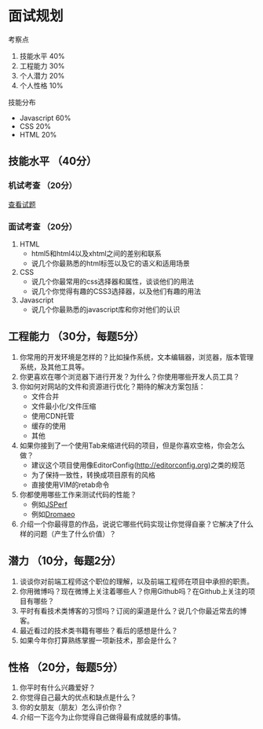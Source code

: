 # 面试规划

考察点

1. 技能水平 40%
2. 工程能力 30%
3. 个人潜力 20%
4. 个人性格 10%

技能分布

- Javascript    60%
- CSS           20%
- HTML          20%

## 技能水平 （40分）

### 机试考查 （20分）

[查看试题](https://github.com/thecnUED/workFolder/blob/master/interview/test.md)

### 面试考查 （20分）

1. HTML
    - html5和html4以及xhtml之间的差别和联系
    - 说几个你最熟悉的html标签以及它的语义和适用场景
2. CSS
    - 说几个你最常用的css选择器和属性，谈谈他们的用法
    - 说几个你觉得有趣的CSS3选择器，以及他们有趣的用法
3. Javascript
    - 说几个你最熟悉的javascript库和你对他们的认识

## 工程能力 （30分，每题5分）

1. 你常用的开发环境是怎样的？比如操作系统，文本编辑器，浏览器，版本管理系统，及其他工具等。
2. 你更喜欢在哪个浏览器下进行开发？为什么？你使用哪些开发人员工具？
3. 你如何对网站的文件和资源进行优化？期待的解决方案包括：
    - 文件合并
    - 文件最小化/文件压缩
    - 使用CDN托管
    - 缓存的使用
    - 其他
4. 如果你接到了一个使用Tab来缩进代码的项目，但是你喜欢空格，你会怎么做？
    - 建议这个项目使用像EditorConfig(http://editorconfig.org)之类的规范
    - 为了保持一致性，转换成项目原有的风格
    - 直接使用VIM的retab命令
5. 你都使用哪些工作来测试代码的性能？
    - 例如[JSPerf](http://jsperf.com/)
    - 例如[Dromaeo](http://dromaeo.com/)
6. 介绍一个你最得意的作品，说说它哪些代码实现让你觉得自豪？它解决了什么样的问题（产生了什么价值）？

## 潜力 （10分，每题2分）

1. 谈谈你对前端工程师这个职位的理解，以及前端工程师在项目中承担的职责。
2. 你用微博吗？现在微博上关注着哪些人？你用Github吗？在Github上关注的项目有哪些？
3. 平时有看技术类博客的习惯吗？订阅的渠道是什么？说几个你最近常去的博客。
4. 最近看过的技术类书籍有哪些？看后的感想是什么？
5. 如果今年你打算熟练掌握一项新技术，那会是什么？

## 性格 （20分，每题5分）

1. 你平时有什么兴趣爱好？
2. 你觉得自己最大的优点和缺点是什么？
3. 你的女朋友（朋友）怎么评价你？
4. 介绍一下迄今为止你觉得自己做得最有成就感的事情。


